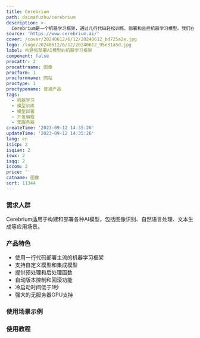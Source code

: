 ```yaml
---
title: Cerebrium
path: daimafuzhu/cerebrium
description: >-
  Cerebrium是一个机器学习框架，通过几行代码轻松训练、部署和监控机器学习模型。我们在无服务器的CPU/GPU上运行所有内容，并仅根据使用量收费。您可以从Pytorch、Huggingface、Tensorflow等库部署模型。
source: 'https://www.cerebrium.ai/'
cover: /cover/20240612/6/12/20240612_bd725a2e.jpg
logo: /logo/20240612/6/12/20240612_95e31a5d.jpg
label: 构建和部署AI模型的机器学习框架
component: false
procattr: 2
procattrname: 图像
procform: 1
procformname: 网站
proctype: 1
proctypename: 普通产品
tags:
  - 机器学习
  - 模型训练
  - 模型部署
  - 开发编程
  - 无服务器
createTime: '2023-09-12 14:35:26'
updateTime: '2023-09-12 14:35:26'
lang: en
isicp: 2
isqian: 2
iswx: 2
isqq: 2
iscom: 2
price: ''
catname: 图像
sort: 11344
---
```




### 需求人群
Cerebrium适用于构建和部署各种AI模型，包括图像识别、自然语言处理、文本生成等应用场景。

### 产品特色
- 使用一行代码部署主流的机器学习框架
- 支持自定义模型和集成模型
- 提供预处理和后处理函数
- 自动版本控制和回滚功能
- 冷启动时间低于1秒
- 强大的无服务器GPU支持

### 使用场景示例


### 使用教程


  
